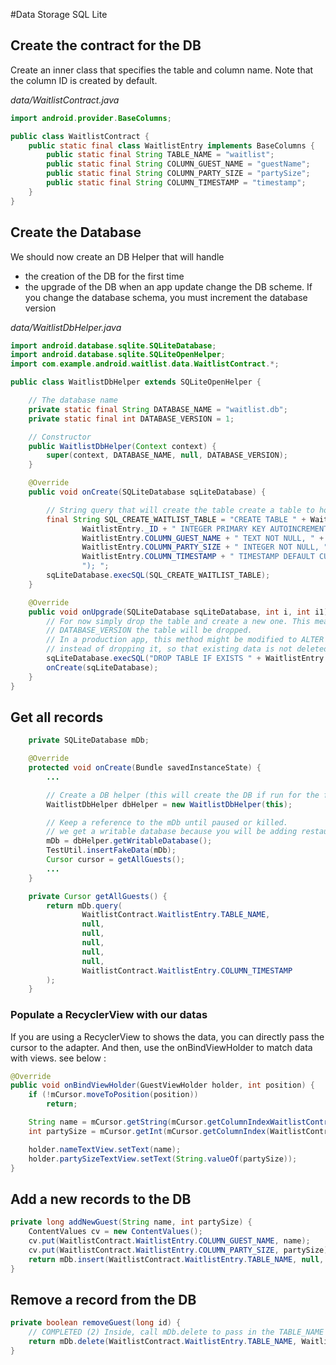 #Data Storage SQL Lite

## Create the contract for the DB

Create an inner class that specifies the table and column name. Note that the column ID is created by default.

*data/WaitlistContract.java*
```java
import android.provider.BaseColumns;

public class WaitlistContract {
    public static final class WaitlistEntry implements BaseColumns {
        public static final String TABLE_NAME = "waitlist";
        public static final String COLUMN_GUEST_NAME = "guestName";
        public static final String COLUMN_PARTY_SIZE = "partySize";
        public static final String COLUMN_TIMESTAMP = "timestamp";
    }
}
```

## Create the Database

We should now create an DB Helper that will handle 
- the creation of the DB for the first time
- the upgrade of the DB when an app update change the DB scheme. If you change the database schema, you must increment the database version

*data/WaitlistDbHelper.java*
```java
import android.database.sqlite.SQLiteDatabase;
import android.database.sqlite.SQLiteOpenHelper;
import com.example.android.waitlist.data.WaitlistContract.*;

public class WaitlistDbHelper extends SQLiteOpenHelper {

    // The database name
    private static final String DATABASE_NAME = "waitlist.db";
    private static final int DATABASE_VERSION = 1; 

    // Constructor
    public WaitlistDbHelper(Context context) {
        super(context, DATABASE_NAME, null, DATABASE_VERSION);
    }

    @Override
    public void onCreate(SQLiteDatabase sqLiteDatabase) {

        // String query that will create the table create a table to hold waitlist data
        final String SQL_CREATE_WAITLIST_TABLE = "CREATE TABLE " + WaitlistEntry.TABLE_NAME + " (" +
                WaitlistEntry._ID + " INTEGER PRIMARY KEY AUTOINCREMENT," +
                WaitlistEntry.COLUMN_GUEST_NAME + " TEXT NOT NULL, " +
                WaitlistEntry.COLUMN_PARTY_SIZE + " INTEGER NOT NULL, " +
                WaitlistEntry.COLUMN_TIMESTAMP + " TIMESTAMP DEFAULT CURRENT_TIMESTAMP" +
                "); ";
        sqLiteDatabase.execSQL(SQL_CREATE_WAITLIST_TABLE);
    }

    @Override
    public void onUpgrade(SQLiteDatabase sqLiteDatabase, int i, int i1) {
        // For now simply drop the table and create a new one. This means if you change the
        // DATABASE_VERSION the table will be dropped.
        // In a production app, this method might be modified to ALTER the table
        // instead of dropping it, so that existing data is not deleted.
        sqLiteDatabase.execSQL("DROP TABLE IF EXISTS " + WaitlistEntry.TABLE_NAME);
        onCreate(sqLiteDatabase);
    }
}
```

## Get all records

```java
    private SQLiteDatabase mDb;

    @Override
    protected void onCreate(Bundle savedInstanceState) {
        ...

        // Create a DB helper (this will create the DB if run for the first time)
        WaitlistDbHelper dbHelper = new WaitlistDbHelper(this);

        // Keep a reference to the mDb until paused or killed. 
        // we get a writable database because you will be adding restaurant customers
        mDb = dbHelper.getWritableDatabase();
        TestUtil.insertFakeData(mDb);
        Cursor cursor = getAllGuests();
        ...
    }

	private Cursor getAllGuests() {
        return mDb.query(
                WaitlistContract.WaitlistEntry.TABLE_NAME,
                null,
                null,
                null,
                null,
                null,
                WaitlistContract.WaitlistEntry.COLUMN_TIMESTAMP
        );
    }
```

### Populate a RecyclerView with our datas

If you are using a RecyclerView to shows the data, you can directly pass the cursor to the adapter.
And then, use the onBindViewHolder to match data with views. see below : 
```java
@Override
public void onBindViewHolder(GuestViewHolder holder, int position) {
	if (!mCursor.moveToPosition(position))
	    return; 

	String name = mCursor.getString(mCursor.getColumnIndexWaitlistContract.WaitlistEntry.COLUMN_GUEST_NAME));
	int partySize = mCursor.getInt(mCursor.getColumnIndex(WaitlistContract.WaitlistEntry.COLUMN_PARTY_SIZE));

	holder.nameTextView.setText(name);
	holder.partySizeTextView.setText(String.valueOf(partySize));
}
```

## Add a new records to the DB
```java
private long addNewGuest(String name, int partySize) {
    ContentValues cv = new ContentValues();
    cv.put(WaitlistContract.WaitlistEntry.COLUMN_GUEST_NAME, name);
    cv.put(WaitlistContract.WaitlistEntry.COLUMN_PARTY_SIZE, partySize);
    return mDb.insert(WaitlistContract.WaitlistEntry.TABLE_NAME, null, cv);
}
```

## Remove a record from the DB
```java
private boolean removeGuest(long id) {
    // COMPLETED (2) Inside, call mDb.delete to pass in the TABLE_NAME and the condition that WaitlistEntry._ID equals id
    return mDb.delete(WaitlistContract.WaitlistEntry.TABLE_NAME, WaitlistContract.WaitlistEntry._ID + "=" + id, null) > 0;
}
```


